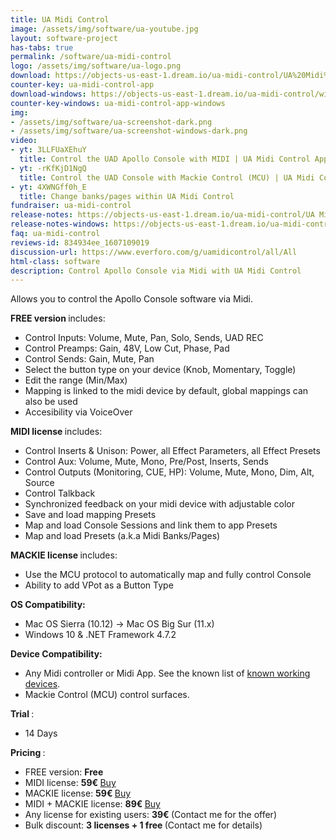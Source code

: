 ```yaml
---
title: UA Midi Control
image: /assets/img/software/ua-youtube.jpg
layout: software-project
has-tabs: true
permalink: /software/ua-midi-control
logo: /assets/img/software/ua-logo.png
download: https://objects-us-east-1.dream.io/ua-midi-control/UA%20Midi%20Control.zip
counter-key: ua-midi-control-app
download-windows: https://objects-us-east-1.dream.io/ua-midi-control/windows/UA%20Midi%20Control%20Setup.msi
counter-key-windows: ua-midi-control-app-windows
img: 
- /assets/img/software/ua-screenshot-dark.png
- /assets/img/software/ua-screenshot-windows-dark.png
video: 
- yt: 3LLFUaXEhuY
  title: Control the UAD Apollo Console with MIDI | UA Midi Control App
- yt: -rKfKjD1NgQ
  title: Control the UAD Console with Mackie Control (MCU) | UA Midi Control
- yt: 4XWNGff0h_E
  title: Change banks/pages within UA Midi Control
fundraiser: ua-midi-control
release-notes: https://objects-us-east-1.dream.io/ua-midi-control/UA Midi Control.html
release-notes-windows: https://objects-us-east-1.dream.io/ua-midi-control/windows/UA Midi Control Windows.html
faq: ua-midi-control
reviews-id: 834934ee_1607109019
discussion-url: https://www.everforo.com/g/uamidicontrol/all/All
html-class: software
description: Control Apollo Console via Midi with UA Midi Control
---
```


Allows you to control the Apollo Console software via Midi.

<b> FREE version </b> includes:
- Control Inputs: Volume, Mute, Pan, Solo, Sends, UAD REC
- Control Preamps: Gain, 48V, Low Cut, Phase, Pad 
- Control Sends: Gain, Mute, Pan
- Select the button type on your device (Knob, Momentary, Toggle)
- Edit the range (Min/Max)
- Mapping is linked to the midi device by default, global mappings can also be used
- Accesibility via VoiceOver

<b> MIDI license </b> includes:
- Control Inserts & Unison: Power, all Effect Parameters, all Effect Presets
- Control Aux: Volume, Mute, Mono, Pre/Post, Inserts, Sends
- Control Outputs (Monitoring, CUE, HP): Volume, Mute, Mono, Dim, Alt, Source
- Control Talkback
- Synchronized feedback on your midi device with adjustable color
- Save and load mapping Presets
- Map and load Console Sessions and link them to app Presets
- Map and load Presets (a.k.a Midi Banks/Pages)

<b> MACKIE license </b> includes:
- Use the MCU protocol to automatically map and fully control Console
- Ability to add VPot as a Button Type

<b> OS Compatibility: </b>

- Mac OS Sierra (10.12) -> Mac OS Big Sur (11.x)   
- Windows 10 & .NET Framework 4.7.2

<b> Device Compatibility: </b>

- Any Midi controller or Midi App. See the known list of <a href="https://www.everforo.com/g/uamidicontrol/thread/list-of-known-supported-midi-controllers-2398" target="_blank"> known working devices<a/>.
- Mackie Control (MCU) control surfaces.

<b> Trial </b>: 
- 14 Days

<b> Pricing </b>: 
- FREE version: <b> Free </b>
- MIDI license: <b> 59€ </b> <a class="buy-button" href="https://buy.paddle.com/product/597389" target="_blank"> Buy </a>
- MACKIE license: <b> 59€ </b> <a class="buy-button" href="https://buy.paddle.com/product/643526" target="_blank"> Buy </a>
- MIDI + MACKIE license: <b> 89€ </b> <a class="buy-button" href="https://buy.paddle.com/product/643527" target="_blank"> Buy </a>
- Any license for existing users: <b> 39€ </b> (Contact me for the offer)
- Bulk discount: <b> 3 licenses + 1 free </b> (Contact me for details)